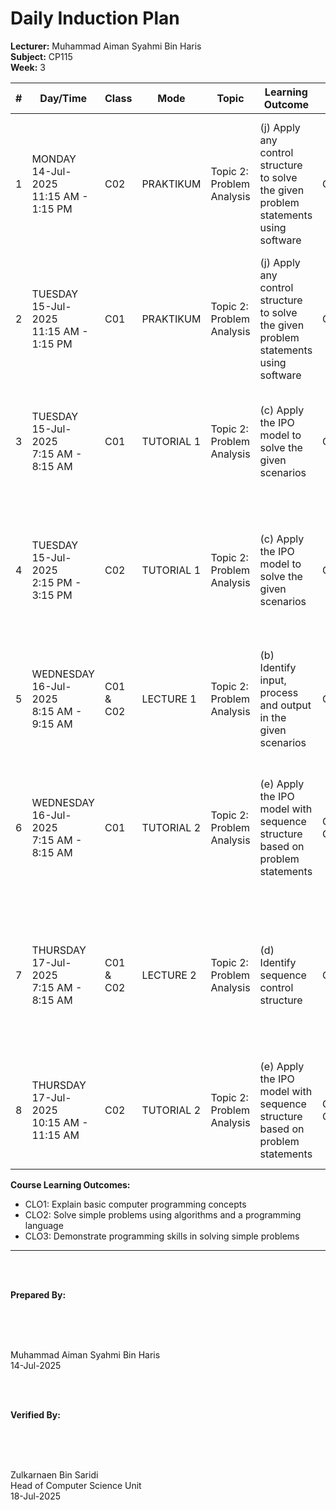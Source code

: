 # Daily Induction Plan

<style>
@media print {
  @page {
    size: A4 landscape !important;
    margin: 0.3in !important;
  }
  body {
    transform: rotate(90deg);
    transform-origin: left top;
    width: 100vh;
    height: 100vw;
    overflow: hidden;
    position: absolute;
    top: 100%;
    left: 0;
  }
  table {
    font-size: 8px;
    width: 100%;
    border-collapse: collapse;
  }
  th, td {
    padding: 2px;
    border: 1px solid #ccc;
    word-wrap: break-word;
  }
}
@page {
  size: A4 landscape !important;
}
</style>

**Lecturer:** Muhammad Aiman Syahmi Bin Haris  
**Subject:** CP115  
**Week:** 3

| # | Day/Time | Class | Mode | Topic | Learning Outcome | CLO | Reflection |
|---|----------|-------|------|-------|------------------|-----|------------|
| 1 | MONDAY<br>14-Jul-2025<br>11:15 AM - 1:15 PM | C02 | PRAKTIKUM | Topic 2: Problem Analysis | (j) Apply any control structure to solve the given problem statements using software | CLO3 | Most students adapt to the programming tools well, though some need additional support with advanced features |
| 2 | TUESDAY<br>15-Jul-2025<br>11:15 AM - 1:15 PM | C01 | PRAKTIKUM | Topic 2: Problem Analysis | (j) Apply any control structure to solve the given problem statements using software | CLO3 | Students successfully apply control structures to solve practical programming problems |
| 3 | TUESDAY<br>15-Jul-2025<br>7:15 AM - 8:15 AM | C01 | TUTORIAL 1 | Topic 2: Problem Analysis | (c) Apply the IPO model to solve the given scenarios | CLO2 | Students can apply the IPO model to simple scenarios but struggle with complex problem identification |
| 4 | TUESDAY<br>15-Jul-2025<br>2:15 PM - 3:15 PM | C02 | TUTORIAL 1 | Topic 2: Problem Analysis | (c) Apply the IPO model to solve the given scenarios | CLO2 | Most students understand IPO application, though some need guidance with process step identification |
| 5 | WEDNESDAY<br>16-Jul-2025<br>8:15 AM - 9:15 AM | C01 & C02 | LECTURE 1 | Topic 2: Problem Analysis | (b) Identify input, process and output in the given scenarios | CLO1 | Students can clearly identify input and output components but find process steps more challenging |
| 6 | WEDNESDAY<br>16-Jul-2025<br>7:15 AM - 8:15 AM | C01 | TUTORIAL 2 | Topic 2: Problem Analysis | (e) Apply the IPO model with sequence structure based on problem statements | CLO1, CLO2 | Students understand sequential logic but struggle with translating complex problems into structured format |
| 7 | THURSDAY<br>17-Jul-2025<br>7:15 AM - 8:15 AM | C01 & C02 | LECTURE 2 | Topic 2: Problem Analysis | (d) Identify sequence control structure | CLO1 | Most students grasp sequence control structure concepts and can identify sequential patterns in problems |
| 8 | THURSDAY<br>17-Jul-2025<br>10:15 AM - 11:15 AM | C02 | TUTORIAL 2 | Topic 2: Problem Analysis | (e) Apply the IPO model with sequence structure based on problem statements | CLO1, CLO2 | Students successfully apply the IPO model with sequence structure to solve basic problem statements |

**Course Learning Outcomes:**
- CLO1: Explain basic computer programming concepts
- CLO2: Solve simple problems using algorithms and a programming language  
- CLO3: Demonstrate programming skills in solving simple problems

---

<br><br>

**Prepared By:**

<br><br><br>

Muhammad Aiman Syahmi Bin Haris  
14-Jul-2025

<br><br>

**Verified By:**

<br><br><br>

Zulkarnaen Bin Saridi  
Head of Computer Science Unit  
18-Jul-2025